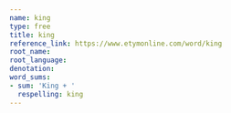 ```yaml
---
name: king
type: free
title: king
reference_link: https://www.etymonline.com/word/king
root_name: 
root_language: 
denotation: 
word_sums:
- sum: 'King + '
  respelling: king
---
```

